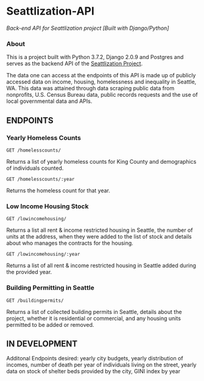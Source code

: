 # Seattlization-API
_Back-end API for Seattlization project [Built with Django/Python]_

### About
This is a project built with Python 3.7.2, Django 2.0.9 and Postgres and serves as the backend API of the [Seattlization Project](https://github.com/addisoncole/Seattlization "Seattlization"). 

The data one can access at the endpoints of this API is made up of publicly accessed data on income, housing, homelessness and inequality in Seattle, WA.
This data was attained through data scraping public data from nonprofits, U.S. Census Bureau data, public records requests and the use of local governmental data and APIs.

## ENDPOINTS

### Yearly Homeless Counts
```
GET /homelesscounts/
```
Returns a list of yearly homeless counts for King County and demographics of individuals counted.

```
GET /homelesscounts/:year
```
Returns the homeless count for that year.

### Low Income Housing Stock
```
GET /lowincomehousing/
```
Returns a list all rent & income restricted housing in Seattle, the number of units at the address, when they were added to the list of stock and details about who manages the contracts for the housing.

```
GET /lowincomehousing/:year
```
Returns a list of all rent & income restricted housing in Seattle added during the provided year.

### Building Permitting in Seattle
```
GET /buildingpermits/
```
Returns a list of collected building permits in Seattle, details about the project, whether it is residential or commercial, and any housing units permitted to be added or removed. 

## IN DEVELOPMENT

Additonal Endpoints desired: yearly city budgets, yearly distribution of incomes, number of death per year of individuals living on the street,  yearly data on stock of shelter beds provided by the city, GINI index by year
